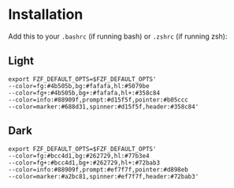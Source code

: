 # Installation 

Add this to your `.bashrc` (if running bash) or `.zshrc` (if running zsh): 

## Light

```bashrc
export FZF_DEFAULT_OPTS=$FZF_DEFAULT_OPTS' 
--color=fg:#4b505b,bg:#fafafa,hl:#5079be 
--color=fg+:#4b505b,bg+:#fafafa,hl+:#358c84 
--color=info:#88909f,prompt:#d15f5f,pointer:#b05ccc 
--color=marker:#688d31,spinner:#d15f5f,header:#358c84'
```

## Dark

```bashrc
export FZF_DEFAULT_OPTS=$FZF_DEFAULT_OPTS' 
--color=fg:#bcc4d1,bg:#262729,hl:#77b3e4 
--color=fg+:#bcc4d1,bg+:#262729,hl+:#72bab3 
--color=info:#88909f,prompt:#ef7f7f,pointer:#d898eb 
--color=marker:#a2bc81,spinner:#ef7f7f,header:#72bab3'
```
